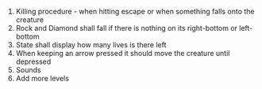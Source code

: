 1. Killing procedure - when hitting escape or when something falls onto the creature
2. Rock and Diamond shall fall if there is nothing on its right-bottom or left-bottom
3. State shall display how many lives is there left
4. When keeping an arrow pressed it should move the creature until depressed
5. Sounds
6. Add more levels
